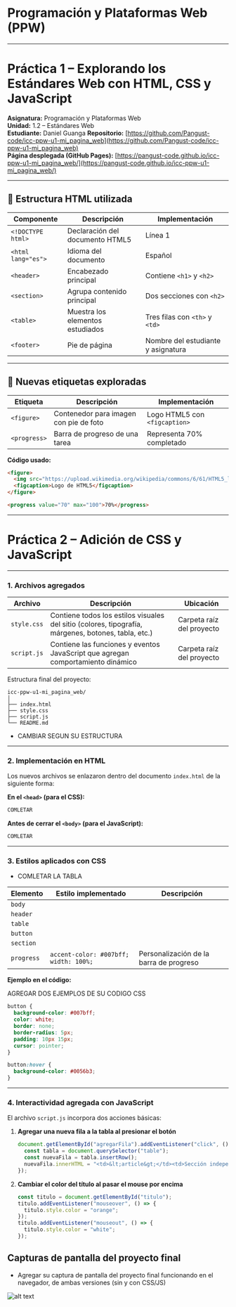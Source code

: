 
# Programación y Plataformas Web (PPW)

---

#  Práctica 1 – Explorando los Estándares Web con HTML, CSS y JavaScript

**Asignatura:** Programación y Plataformas Web  
**Unidad:** 1.2 – Estándares Web  
**Estudiante:** Daniel Guanga
**Repositorio:** [https://github.com/Pangust-code/icc-ppw-u1-mi_pagina_web](https://github.com/Pangust-code/icc-ppw-u1-mi_pagina_web)  
**Página desplegada (GitHub Pages):** [https://pangust-code.github.io/icc-ppw-u1-mi_pagina_web/](https://pangust-code.github.io/icc-ppw-u1-mi_pagina_web/)  

---

## 🧱 Estructura HTML utilizada

| Componente | Descripción | Implementación |
|-------------|--------------|----------------|
| `<!DOCTYPE html>` | Declaración del documento HTML5 | Línea 1 |
| `<html lang="es">` | Idioma del documento | Español |
| `<header>` | Encabezado principal | Contiene `<h1>` y `<h2>` |
| `<section>` | Agrupa contenido principal | Dos secciones con `<h2>` |
| `<table>` | Muestra los elementos estudiados | Tres filas con `<th>` y `<td>` |
| `<footer>` | Pie de página | Nombre del estudiante y asignatura |

---

## 🧩 Nuevas etiquetas exploradas

| Etiqueta | Descripción | Implementación |
|-----------|--------------|----------------|
| `<figure>` | Contenedor para imagen con pie de foto | Logo HTML5 con `<figcaption>` |
| `<progress>` | Barra de progreso de una tarea | Representa 70% completado |

**Código usado:**
```html
<figure>
  <img src="https://upload.wikimedia.org/wikipedia/commons/6/61/HTML5_logo_and_wordmark.svg" alt="Logo HTML5">
  <figcaption>Logo de HTML5</figcaption>
</figure>

<progress value="70" max="100">70%</progress>
```


---

#  Práctica 2 – Adición de CSS y JavaScript
---

### 1. Archivos agregados

| Archivo     | Descripción                                                                                         | Ubicación                 |
| ----------- | --------------------------------------------------------------------------------------------------- | ------------------------- |
| `style.css` | Contiene todos los estilos visuales del sitio (colores, tipografía, márgenes, botones, tabla, etc.) | Carpeta raíz del proyecto |
| `script.js` | Contiene las funciones y eventos JavaScript que agregan comportamiento dinámico                     | Carpeta raíz del proyecto |

Estructura final del proyecto:

```
icc-ppw-u1-mi_pagina_web/
│
├── index.html
├── style.css
├── script.js
└── README.md
```

 * CAMBIAR SEGUN SU ESTRUCTURA

---

### 2. Implementación en HTML

Los nuevos archivos se enlazaron dentro del documento `index.html` de la siguiente forma:

**En el `<head>` (para el CSS):**

```html
COMLETAR
```

**Antes de cerrar el `<body>` (para el JavaScript):**

```html
COMLETAR
```

---

### 3. Estilos aplicados con CSS

* COMLETAR LA TABLA

| Elemento                    | Estilo implementado                                            | Descripción                             |
| --------------------------- | -------------------------------------------------------------- | --------------------------------------- |
| `body`                      |         |         |
| `header`                    | |
| `table`                     |                              |                  |
| `button`                    |                                   |   |
| `section`                   |                                        |          |
| `progress`                  | `accent-color: #007bff; width: 100%;`                          | Personalización de la barra de progreso |


**Ejemplo en el código:**

AGREGAR DOS EJEMPLOS DE SU CODIGO CSS

```css
button {
  background-color: #007bff;
  color: white;
  border: none;
  border-radius: 5px;
  padding: 10px 15px;
  cursor: pointer;
}

button:hover {
  background-color: #0056b3;
}
```

---

###  4. Interactividad agregada con JavaScript

El archivo `script.js` incorpora dos acciones básicas:

1. **Agregar una nueva fila a la tabla al presionar el botón**

   ```javascript
   document.getElementById("agregarFila").addEventListener("click", () => {
     const tabla = document.querySelector("table");
     const nuevaFila = tabla.insertRow();
     nuevaFila.innerHTML = "<td>&lt;article&gt;</td><td>Sección independiente del contenido</td>";
   });
   ```

2. **Cambiar el color del título al pasar el mouse por encima**

   ```javascript
   const titulo = document.getElementById("titulo");
   titulo.addEventListener("mouseover", () => {
     titulo.style.color = "orange";
   });
   titulo.addEventListener("mouseout", () => {
     titulo.style.color = "white";
   });
   ```


## Capturas de pantalla del proyecto final

* Agregar su captura de pantalla del proyecto final funcionando en el navegador, de ambas versiones (sin y con CSS/JS)

![alt text](<Captura de pantalla 2025-10-14 a la(s) 3.35.33 p. m..png>)

